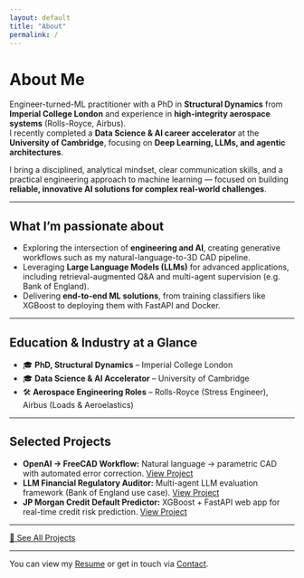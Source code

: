 ```yaml
---
layout: default
title: "About"
permalink: /
---
```


# About Me

Engineer-turned-ML practitioner with a PhD in **Structural Dynamics** from **Imperial College London** and experience in **high-integrity aerospace systems** (Rolls-Royce, Airbus).  
I recently completed a **Data Science & AI career accelerator** at the **University of Cambridge**, focusing on **Deep Learning, LLMs, and agentic architectures**.  

I bring a disciplined, analytical mindset, clear communication skills, and a practical engineering approach to machine learning — focused on building **reliable, innovative AI solutions for complex real-world challenges**.

---

## What I’m passionate about

- Exploring the intersection of **engineering and AI**, creating generative workflows such as my natural-language-to-3D CAD pipeline.  
- Leveraging **Large Language Models (LLMs)** for advanced applications, including retrieval-augmented Q&A and multi-agent supervision (e.g. Bank of England).  
- Delivering **end-to-end ML solutions**, from training classifiers like XGBoost to deploying them with FastAPI and Docker.  

---

## Education & Industry at a Glance
- 🎓 **PhD, Structural Dynamics** – Imperial College London  
- 🎓 **Data Science & AI Accelerator** – University of Cambridge  
- 🛠 **Aerospace Engineering Roles** – Rolls-Royce (Stress Engineer), Airbus (Loads & Aeroelastics)  

---

## Selected Projects

- **OpenAI → FreeCAD Workflow:** Natural language → parametric CAD with automated error correction. [View Project](/projects/openai-to-freecad-workflow/)  
- **LLM Financial Regulatory Auditor:** Multi-agent LLM evaluation framework (Bank of England use case). [View Project](/projects/llm-financial-regulatory-auditor/)  
- **JP Morgan Credit Default Predictor:** XGBoost + FastAPI web app for real-time credit risk prediction. [View Project](/projects/jpmorgan-credit-default-app/)  

---

<p>
<a href="/projects" class="btn">🔗 See All Projects</a>
</p>


---


You can view my [Resume](/resume) or get in touch via [Contact](/contact).
